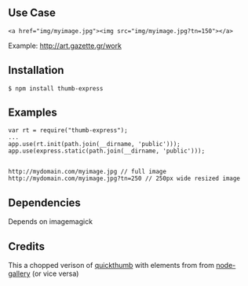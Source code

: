 ## Use Case

    <a href="img/myimage.jpg"><img src="img/myimage.jpg?tn=150"></a>
    
Example: http://art.gazette.gr/work

## Installation

    $ npm install thumb-express

## Examples

    var rt = require("thumb-express");
    ...
    app.use(rt.init(path.join(__dirname, 'public')));
    app.use(express.static(path.join(__dirname, 'public')));


    http://mydomain.com/myimage.jpg // full image
    http://mydomain.com/myimage.jpg?tn=250 // 250px wide resized image

## Dependencies

Depends on imagemagick

## Credits
This a chopped verison of [quickthumb](https://github.com/zivester/node-quickthumb.git) with elements from
from [node-gallery](http://www.github.com/cianclarke/node-gallery) (or vice versa)

